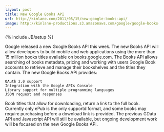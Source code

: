 ```yaml
---
layout: post
title: New Google Books API
url: http://kinlane.com/2011/05/15/new-google-books-api/
image: http://kinlane-productions.s3.amazonaws.com/google/google-books-logo.jpg
---
```

{% include JB/setup %}
Google released a new Google Books API this week. The new Books API will allow developers to build mobile and web applications using the more than 15 million books titles available on books.google.com.
The Books API allows searching of books metadata, pricing and working with users Google Book accounts to retrieve and manage their bookshelves and the titles they contain.
The new Google Books API provides:

	OAuth 2.0 support
	Integration with the Google APIs Console
	Library support for multiple programming languages
	JSON request and responses

Book titles that allow for downloading, return a link to the full book. Currently only ePub is the only supportd format, and some books may require purchasing before a download link is provided.
The previous GData API and Javascript API will still be available, but ongoing development work will be focused on the new Google Books API.
